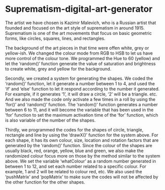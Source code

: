 # Suprematism-digital-art-generator

The artist we have chosen is Kazimir Malevich, who is a Russian artist that founded and focused on the art style of suprematism in around 1915. Suprematism is one of the art movements that focus on basic geometric forms, like circles, squares, lines, and rectangles.

The background of the art pieces in that time were offen white, grey or yellow-ish. We changed the colour mode from RGB to HSB to let us have more control of the colour tone. We programmed the Hue to 60 (yellow) and let the ‘random()’ function generate the value of saturation and brightness to create white, grey and yellow for the background.

Secondly, we created a system for generating the shapes. We coded the ‘random()’  function, let it generate a number between 1 to 4, and used the ‘if’ and ‘else’ function to let it respond according to the number it generated. For example, if it generates ‘1’, it will draw a circle, ‘2’ will be a triangle. etc. And we also made the code only activate a few times in a roll by using the ‘for()’ and ‘random()’ function. The ‘random()’ function generates a number between 6 to 11, and it will become the variable that has been used in the ‘for’ function to set the maximum activation time of the ‘for’ function, which is also variable of the number of the shapes. 

Thirdly, we programmed the codes for the shapes of circle, triangle, rectangle and line by using the ‘drawX()’ function for the system above. For each shape, it has its own colour, size, location and rotation factors that are generated by the ‘random()’ function. Since the colour of the shapes are usually black, red, orange, yellow, blue and green, we also make the randomized colour focus more on those by the method similar to the system above. We set the variable ‘whatColour’ as a random number generated in between 1 to 12, and set each number related to a specific colour. For example, 1 and 2 will be related to colour red, etc. We also used the ‘pushMatrix’ and ‘popMatrix’ to make sure the codes will not be affected by the other function for the other shapes.
